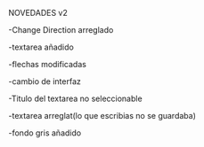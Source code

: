 NOVEDADES v2


-Change Direction arreglado

-textarea añadido

-flechas modificadas

-cambio de interfaz

-Titulo del textarea no seleccionable


-textarea arreglat(lo que escribias no se guardaba)

-fondo gris añadido
